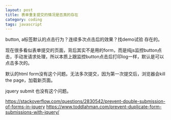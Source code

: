 ```yaml
---
layout: post
title: 表单重复提交的情况是否真的存在
category: coding
tags: javascript
---
```


button, a标签默认的点击行为？连续多次点击后的效果？找demo试验
存在的。

现在很多看似表单提交的页面，背后其实不是用的form，而是纯js监控button点击，手动发请求处理，所以本质上跟监控button点击后打印log一样，默认是可以点击多次的。

默认的html form没有这个问题。无法多次提交，因为第一次提交后，浏览器会kill the page，加载新页面。

jquery submit 也没有这个问题。

https://stackoverflow.com/questions/2830542/prevent-double-submission-of-forms-in-jquery
https://www.toddlahman.com/prevent-duplicate-form-submissions-with-jquery/